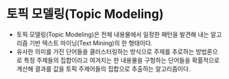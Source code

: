 # 토픽 모델링(Topic Modeling)

* 토픽 모델링(Topic Modeling)은 전체 내용물에서 일정한 패턴을 발견해 내는 알고리즘 기반 텍스트 마이닝(Text Mining)의 한 형태이다.
* 유사한 의미를 가진 단어들을 클러스터링하는 방식으로 주제를 추로하는 방법론으로 특정 주제들의 집합이라고 여겨지는 한 내용물을 구헝하는 단어들을 확률적으로 계산해
결과를  값을 토픽 주제어들의 집합으로 추출하는 알고리즘이다.

